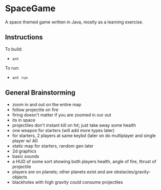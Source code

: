 SpaceGame
=========

A space themed game written in Java, mostly as a learning exercise.

## Instructions 

To build:

* `ant`
  
To run:

* `ant run`

## General Brainstorming

* zoom in and out on the entire map
* follow projectile on fire
* firing doesn't matter if you are zoomed in our out
* its in space
* projectiles don't instant kill on hit; just take away some health
* one weapon for starters (will add more types later)
* for starters, 2 players at same keybd (later on do multiplayer and single player w/ AI)
* static map for starters, random gen later
* 2d graphics
* basic sounds
* a HUD of some sort showing both players health, angle of fire, thrust of projectile
* players are on planets;  other planets exist and are obstacles/gravity-objects
* blackholes with high gravity could consume projectiles
